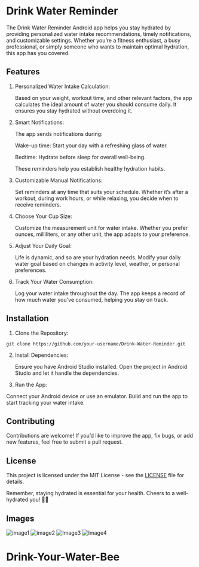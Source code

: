 # Drink Water Reminder
 

The Drink Water Reminder Android app helps you stay hydrated by providing personalized water intake recommendations, timely notifications, and customizable settings. Whether you’re a fitness enthusiast, a busy professional, or simply someone who wants to maintain optimal hydration, this app has you covered.

## Features
1. Personalized Water Intake Calculation:

   
   Based on your weight, workout time, and other relevant factors, the app calculates the ideal amount of water you should consume daily.
It ensures you stay hydrated without overdoing it.

2. Smart Notifications:


   The app sends notifications during:
  
   Wake-up time: Start your day with a refreshing glass of water.
   
   Bedtime: Hydrate before sleep for overall well-being.
   
   These reminders help you establish healthy hydration habits.


4. Customizable Manual Notifications:
   
   Set reminders at any time that suits your schedule.
   Whether it’s after a workout, during work hours, or while relaxing, you decide when to receive reminders.


5. Choose Your Cup Size:

   Customize the measurement unit for water intake.
   Whether you prefer ounces, milliliters, or any other unit, the app adapts to your preference.
6. Adjust Your Daily Goal:

   Life is dynamic, and so are your hydration needs.
   Modify your daily water goal based on changes in activity level, weather, or personal preferences.


6. Track Your Water Consumption:

   Log your water intake throughout the day.
   The app keeps a record of how much water you’ve consumed, helping you stay on track.
## Installation
1. Clone the Repository:
   
  ```git clone https://github.com/your-username/Drink-Water-Reminder.git```

2. Install Dependencies:
   
   Ensure you have Android Studio installed.
Open the project in Android Studio and let it handle the dependencies.
3. Run the App:

  Connect your Android device or use an emulator.
Build and run the app to start tracking your water intake.
## Contributing
 
 Contributions are welcome! If you’d like to improve the app, fix bugs, or add new features, feel free to submit a pull request.

## License
This project is licensed under the MIT License - see the [LICENSE](https://github.com/Benyormin/DrinkWaterReminder/blob/main/LICENSE) file for details.

Remember, staying hydrated is essential for your health. Cheers to a well-hydrated you! 🥤💧

## Images 
 ![image1](https://github.com/Marvs0112/Drink-Your-Water-Bee/blob/main/Images/Image_start.png)
 ![image2](https://github.com/Marvs0112/Drink-Your-Water-Bee/blob/main/Images/Image_Home.png)
 ![Image3](https://github.com/Marvs0112/Drink-Your-Water-Bee/blob/main/Images/Image_Cup.png)
 ![Image4](https://github.com/Marvs0112/Drink-Your-Water-Bee/blob/main/Images/Image_Notification.png)
# Drink-Your-Water-Bee
